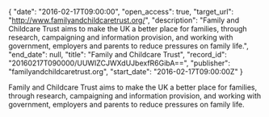 {
  "date": "2016-02-17T09:00:00", 
  "open_access": true, 
  "target_url": "http://www.familyandchildcaretrust.org/", 
  "description": "Family and Childcare Trust aims to make the UK a better place for families, through research, campaigning and information provision, and working with government, employers and parents to reduce pressures on family life.", 
  "end_date": null, 
  "title": "Family and Childcare Trust", 
  "record_id": "20160217T090000/UUWIZCJWXdUJbexfR6GibA==", 
  "publisher": "familyandchildcaretrust.org", 
  "start_date": "2016-02-17T09:00:00Z"
}

Family and Childcare Trust aims to make the UK a better place for families, through research, campaigning and information provision, and working with government, employers and parents to reduce pressures on family life.